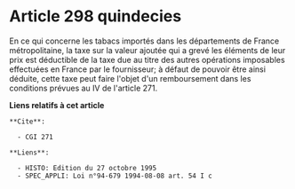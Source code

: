 # Article 298 quindecies

En ce qui concerne les tabacs importés dans les départements de France métropolitaine, la taxe sur la valeur ajoutée qui a
grevé les éléments de leur prix est déductible de la taxe due au titre des autres opérations imposables effectuées en France
par le fournisseur; à défaut de pouvoir être ainsi déduite, cette taxe peut faire l'objet d'un remboursement dans les
conditions prévues au IV de l'article 271.

**Liens relatifs à cet article**

	**Cite**:

	  - CGI 271

	**Liens**:

	  - HISTO: Edition du 27 octobre 1995
	  - SPEC_APPLI: Loi n°94-679 1994-08-08 art. 54 I c
